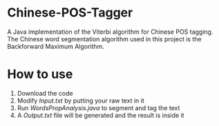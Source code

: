 # Chinese-POS-Tagger
A Java implementation of the Viterbi algorithm for Chinese POS tagging.
The Chinese word segmentation algorithm used in this project is the Backforward Maximum Algorithm.

# How to use
1. Download the code
2. Modify *Input.txt* by putting your raw text in it
3. Run *WordsPropAnalysis.java* to segment and tag the text
4. A *Output.txt* file will be generated and the result is inside it
